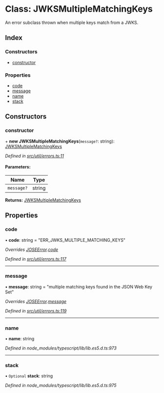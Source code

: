 # Class: JWKSMultipleMatchingKeys

An error subclass thrown when multiple keys match from a JWKS.

## Index

### Constructors

* [constructor](_util_errors_.jwksmultiplematchingkeys.md#constructor)

### Properties

* [code](_util_errors_.jwksmultiplematchingkeys.md#code)
* [message](_util_errors_.jwksmultiplematchingkeys.md#message)
* [name](_util_errors_.jwksmultiplematchingkeys.md#name)
* [stack](_util_errors_.jwksmultiplematchingkeys.md#stack)

## Constructors

### constructor

\+ **new JWKSMultipleMatchingKeys**(`message?`: string): [JWKSMultipleMatchingKeys](_util_errors_.jwksmultiplematchingkeys.md)

*Defined in [src/util/errors.ts:11](https://github.com/panva/jose/blob/v3.1.3/src/util/errors.ts#L11)*

#### Parameters:

Name | Type |
------ | ------ |
`message?` | string |

**Returns:** [JWKSMultipleMatchingKeys](_util_errors_.jwksmultiplematchingkeys.md)

## Properties

### code

•  **code**: string = "ERR\_JWKS\_MULTIPLE\_MATCHING\_KEYS"

*Overrides [JOSEError](_util_errors_.joseerror.md).[code](_util_errors_.joseerror.md#code)*

*Defined in [src/util/errors.ts:117](https://github.com/panva/jose/blob/v3.1.3/src/util/errors.ts#L117)*

___

### message

•  **message**: string = "multiple matching keys found in the JSON Web Key Set"

*Overrides [JOSEError](_util_errors_.joseerror.md).[message](_util_errors_.joseerror.md#message)*

*Defined in [src/util/errors.ts:119](https://github.com/panva/jose/blob/v3.1.3/src/util/errors.ts#L119)*

___

### name

•  **name**: string

*Defined in node_modules/typescript/lib/lib.es5.d.ts:973*

___

### stack

• `Optional` **stack**: string

*Defined in node_modules/typescript/lib/lib.es5.d.ts:975*
